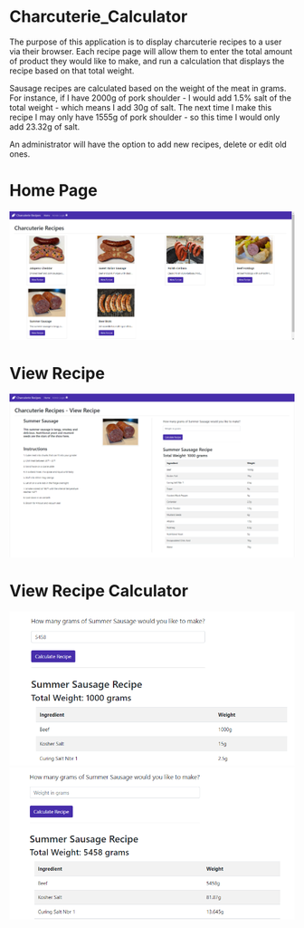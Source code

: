 # Charcuterie_Calculator

The purpose of this application is to display charcuterie recipes to a user via their browser. Each recipe page will allow them to enter the total amount of product they would like to make, and run a calculation that displays the recipe based on that total weight.

Sausage recipes are calculated based on the weight of the meat in grams. For instance, if I have 2000g of pork shoulder - I would add 1.5% salt of the total weight - which means I add 30g of salt. The next time I make this recipe I may only have 1555g of pork shoulder - so this time I would only add 23.32g of salt.

An administrator will have the option to add new recipes, delete or edit old ones.

# Home Page
<img src="https://github.com/mattbroph/Charcuterie_Calculator/blob/main/screenshots/index.png">

# View Recipe
<img src="https://github.com/mattbroph/Charcuterie_Calculator/blob/main/screenshots/view_recipe.png">

# View Recipe Calculator
<img src="https://github.com/mattbroph/Charcuterie_Calculator/blob/main/screenshots/view_recipe_enter_weight.png">

<img src="https://github.com/mattbroph/Charcuterie_Calculator/blob/main/screenshots/view_recipe_weight_was_submitted.png">

